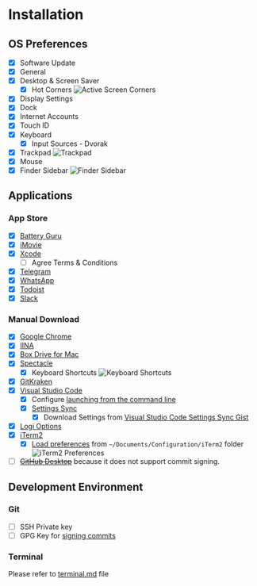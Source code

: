 # Installation

## OS Preferences

- [x] Software Update
- [x] General
- [x] Desktop & Screen Saver
  - [x] Hot Corners
    ![Active Screen Corners](https://user-images.githubusercontent.com/6315466/68489077-4a89e380-023e-11ea-98d4-39b7548cb0ae.png)
- [x] Display Settings
- [x] Dock
- [x] Internet Accounts
- [x] Touch ID
- [x] Keyboard
  - [x] Input Sources - Dvorak
- [x] Trackpad
  ![Trackpad](https://user-images.githubusercontent.com/6315466/68489334-d13ec080-023e-11ea-8503-a262b4676bb8.png)
- [x] Mouse
- [x] Finder Sidebar
  ![Finder Sidebar](https://user-images.githubusercontent.com/6315466/68489849-cf293180-023f-11ea-85e7-af97ccb6cee0.png)

## Applications

### App Store

- [x] [Battery Guru](https://apps.apple.com/id/app/battery-guru/id529376620?mt=12)
- [x] [iMovie](https://apps.apple.com/id/app/imovie/id408981434?mt=12)
- [x] [Xcode](https://apps.apple.com/id/app/xcode/id497799835?mt=12)
  - [ ] Agree Terms & Conditions
- [x] [Telegram](https://apps.apple.com/id/app/telegram/id747648890?mt=12)
- [x] [WhatsApp](https://apps.apple.com/id/app/whatsapp-desktop/id1147396723?mt=12)
- [x] [Todoist](https://apps.apple.com/id/app/todoist-to-do-list-tasks/id585829637?mt=12)
- [x] [Slack](https://apps.apple.com/id/app/slack/id803453959?mt=12)

### Manual Download

- [x] [Google Chrome](https://www.google.com/chrome/)
- [x] [IINA](https://iina.io/)
- [x] [Box Drive for Mac](https://www.box.com/resources/downloads)
- [x] [Spectacle](https://www.spectacleapp.com/)
  - [x] Keyboard Shortcuts
    ![Keyboard Shortcuts](https://user-images.githubusercontent.com/6315466/68488810-c172ac80-023d-11ea-93f7-794b9b3b7c10.png)
- [x] [GitKraken](https://www.gitkraken.com/)
- [x] [Visual Studio Code](https://code.visualstudio.com/)
  - [x] Configure [launching from the command line](https://code.visualstudio.com/docs/setup/mac#_launching-from-the-command-line)
  - [x] [Settings Sync](https://marketplace.visualstudio.com/items?itemName=Shan.code-settings-sync)
    - [x] Download Settings from [Visual Studio Code Settings Sync Gist](https://gist.github.com/zainfathoni/25e37a9e58c34e61b8dcc63739678b40)
- [x] [Logi Options](http://logitech.com/options)
- [x] [iTerm2](https://iterm2.com/)
  - [x] [Load preferences](https://stackoverflow.com/a/23356086) from `~/Documents/Configuration/iTerm2` folder
    ![iTerm2 Preferences](https://user-images.githubusercontent.com/6315466/68495483-334ff380-0248-11ea-8ca0-8330fceb9174.png)
- [ ] [~~GitHub Desktop~~](https://desktop.github.com/) because it does not support commit signing.

## Development Environment

### Git

- [ ] SSH Private key
- [ ] GPG Key for [signing commits](https://help.github.com/en/github/authenticating-to-github/signing-commits)

### Terminal

Please refer to [terminal.md](https://gist.github.com/zainfathoni/51a508565f837e923671eb419deb2199/raw/terminal.md) file
